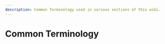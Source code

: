 ```yaml
---
description: Common Terminology used in various sections of this wiki.
---
```


# Common Terminology

